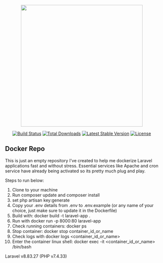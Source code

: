 <p align="center"><a href="https://laravel.com" target="_blank"><img src="https://raw.githubusercontent.com/laravel/art/master/logo-lockup/5%20SVG/2%20CMYK/1%20Full%20Color/laravel-logolockup-cmyk-red.svg" width="400"></a></p>

<p align="center">
<a href="https://travis-ci.org/laravel/framework"><img src="https://travis-ci.org/laravel/framework.svg" alt="Build Status"></a>
<a href="https://packagist.org/packages/laravel/framework"><img src="https://img.shields.io/packagist/dt/laravel/framework" alt="Total Downloads"></a>
<a href="https://packagist.org/packages/laravel/framework"><img src="https://img.shields.io/packagist/v/laravel/framework" alt="Latest Stable Version"></a>
<a href="https://packagist.org/packages/laravel/framework"><img src="https://img.shields.io/packagist/l/laravel/framework" alt="License"></a>
</p>

## Docker Repo
This is just an empty repository I've created to help me dockerize Laravel applications fast and without stress.
Essential services like Apache and cron service have already being activated so its pretty much plug and play.

Steps to run below:
1. Clone to your machine
2. Run composer update and composer install
3. set php artisan key:generate
4. Copy your .env details from .env to .env.example (or any name of your choice, just make sure to update it in the Dockerfile)
5. Build with: docker build -t laravel-app .
6. Run with docker run -p 8000:80 laravel-app
6. Check running containers: docker ps
7. Stop container: docker stop container_id_or_name
8. Check logs with docker logs <container_id_or_name>
9. Enter the container linux shell: docker exec -it <container_id_or_name> /bin/bash


Laravel v8.83.27 (PHP v7.4.33)


